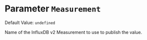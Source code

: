 # Parameter `Measurement`
Default Value: `undefined`

Name of the InfluxDB v2 Measurement to use to publish the value.
